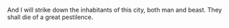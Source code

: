 And I will strike down the inhabitants of this city, both man and beast. They shall die of a great pestilence.

